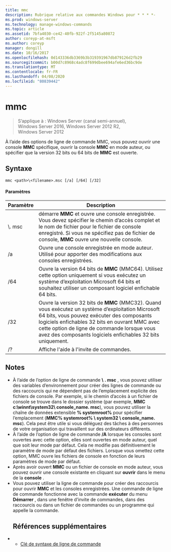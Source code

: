 ```yaml
---
title: mmc
description: Rubrique relative aux commandes Windows pour * * * *-
ms.prod: windows-server
ms.technology: manage-windows-commands
ms.topic: article
ms.assetid: 7bfa4030-ce42-40fb-922f-2f5145a80872
author: coreyp-at-msft
ms.author: coreyp
manager: dongill
ms.date: 10/16/2017
ms.openlocfilehash: 0d143336db3369b3b319391967db879126d2fb29
ms.sourcegitcommit: b00d7c8968c4adc8f699dbee694afe6ed36bc9de
ms.translationtype: MT
ms.contentlocale: fr-FR
ms.lasthandoff: 04/08/2020
ms.locfileid: "80839442"
---
```

# <a name="mmc"></a>mmc

>S’applique à : Windows Server (canal semi-annuel), Windows Server 2016, Windows Server 2012 R2, Windows Server 2012

À l’aide des options de ligne de commande MMC, vous pouvez ouvrir une console **MMC** spécifique, ouvrir la console **MMC** en mode auteur, ou spécifier que la version 32 bits ou 64 bits de **MMC** est ouverte.
## <a name="syntax"></a>Syntaxe
```
mmc <path>\<filename>.msc [/a] [/64] [/32]
```
#### <a name="parameters"></a>Paramètres

|       Paramètre        |                                                                                                 Description                                                                                                 |
|------------------------|-------------------------------------------------------------------------------------------------------------------------------------------------------------------------------------------------------------|
| <path>\\<filename>. msc |        démarre **MMC** et ouvre une console enregistrée. Vous devez spécifier le chemin d’accès complet et le nom de fichier pour le fichier de console enregistré. Si vous ne spécifiez pas de fichier de console, **MMC** ouvre une nouvelle console.         |
|           /a           |                                                               Ouvre une console enregistrée en mode auteur.  Utilisé pour apporter des modifications aux consoles enregistrées.                                                                |
|          /64           |                         Ouvre la version 64 bits de **MMC** (MMC64). Utilisez cette option uniquement si vous exécutez un système d’exploitation Microsoft 64 bits et souhaitez utiliser un composant logiciel enfichable 64 bits.                          |
|          /32           | Ouvre la version 32 bits de **MMC** (MMC32). Quand vous exécutez un système d’exploitation Microsoft 64 bits, vous pouvez exécuter des composants logiciels enfichables 32 bits en ouvrant MMC avec cette option de ligne de commande lorsque vous avez des composants logiciels enfichables 32 bits uniquement. |
|           /?           |                                                                                    Affiche l'aide à l'invite de commandes.                                                                                     |

## <a name="remarks"></a>Notes
- À l’aide de l’option de ligne de commande <path> **\\** <filename> **. msc** , vous pouvez utiliser des variables d’environnement pour créer des lignes de commande ou des raccourcis qui ne dépendent pas de l’emplacement explicite des fichiers de console. Par exemple, si le chemin d’accès à un fichier de console se trouve dans le dossier système (par exemple, **MMC c:\winnt\system32\ console_name. msc**), vous pouvez utiliser la chaîne de données extensible **% systemroot%** pour spécifier l’emplacement (**MMC% systemroot% \ system32 \ console_name. msc**). Cela peut être utile si vous déléguez des tâches à des personnes de votre organisation qui travaillent sur des ordinateurs différents.
- À l’aide de l’option de ligne de commande **/A** lorsque les consoles sont ouvertes avec cette option, elles sont ouvertes en mode auteur, quel que soit leur mode par défaut. Cela ne modifie pas définitivement le paramètre de mode par défaut des fichiers. Lorsque vous omettez cette option, MMC ouvre les fichiers de console en fonction de leurs paramètres de mode par défaut.
- Après avoir ouvert **MMC** ou un fichier de console en mode auteur, vous pouvez ouvrir une console existante en cliquant sur **ouvrir** dans le menu de la **console** .
- Vous pouvez utiliser la ligne de commande pour créer des raccourcis pour ouvrir **MMC** et les consoles enregistrées. Une commande de ligne de commande fonctionne avec la commande **exécuter** du menu **Démarrer** , dans une fenêtre d’invite de commandes, dans des raccourcis ou dans un fichier de commandes ou un programme qui appelle la commande.
  ## <a name="additional-references"></a>Références supplémentaires
- - [Clé de syntaxe de ligne de commande](command-line-syntax-key.md)

